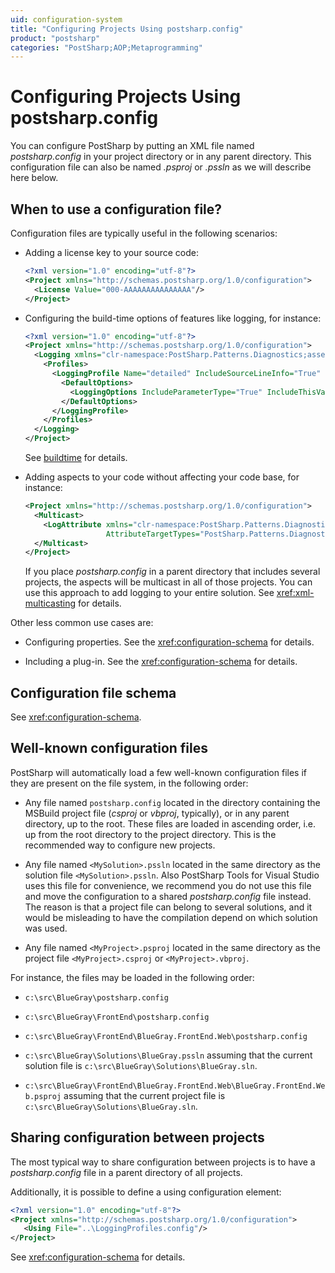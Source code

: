 ```yaml
---
uid: configuration-system
title: "Configuring Projects Using postsharp.config"
product: "postsharp"
categories: "PostSharp;AOP;Metaprogramming"
---
```

# Configuring Projects Using postsharp.config

You can configure PostSharp by putting an XML file named *postsharp.config* in your project directory or in any parent directory. This configuration file can also be named *<YourProject>.psproj* or *<YourProject>.pssln* as we will describe here below. 


## When to use a configuration file?

Configuration files are typically useful in the following scenarios:

* Adding a license key to your source code:
    ```xml
    <?xml version="1.0" encoding="utf-8"?>
    <Project xmlns="http://schemas.postsharp.org/1.0/configuration">
      <License Value="000-AAAAAAAAAAAAAAA"/>
    </Project>
    ```


* Configuring the build-time options of features like logging, for instance:
    ```xml
    <?xml version="1.0" encoding="utf-8"?>
    <Project xmlns="http://schemas.postsharp.org/1.0/configuration">
      <Logging xmlns="clr-namespace:PostSharp.Patterns.Diagnostics;assembly:PostSharp.Patterns.Diagnostics">
        <Profiles>
          <LoggingProfile Name="detailed" IncludeSourceLineInfo="True" IncludeExecutionTime="True" IncludeAwaitedTask="True">
            <DefaultOptions>
              <LoggingOptions IncludeParameterType="True" IncludeThisValue="True"/>
            </DefaultOptions>
          </LoggingProfile>
        </Profiles>
      </Logging>
    </Project>
    ```

    See [buildtime](logging-customizing#editing-a-build-time-configuration) for details. 

* Adding aspects to your code without affecting your code base, for instance:
    ```xml
    <Project xmlns="http://schemas.postsharp.org/1.0/configuration">
      <Multicast>
        <LogAttribute xmlns="clr-namespace:PostSharp.Patterns.Diagnostics;assembly:PostSharp.Patterns.Diagnostics"
                      AttributeTargetTypes="PostSharp.Patterns.Diagnostics.Tests.NLog.Person" />
      </Multicast>
    </Project>
    ```

    If you place *postsharp.config* in a parent directory that includes several projects, the aspects will be multicast in all of those projects. You can use this approach to add logging to your entire solution. 
    See <xref:xml-multicasting> for details. 

Other less common use cases are:

* Configuring properties. See the <xref:configuration-schema> for details. 

* Including a plug-in. See the <xref:configuration-schema> for details. 


## Configuration file schema

See <xref:configuration-schema>. 


## Well-known configuration files

PostSharp will automatically load a few well-known configuration files if they are present on the file system, in the following order:

* Any file named `postsharp.config` located in the directory containing the MSBuild project file (*csproj* or *vbproj*, typically), or in any parent directory, up to the root. These files are loaded in ascending order, i.e. up from the root directory to the project directory. This is the recommended way to configure new projects. 

* Any file named `<MySolution>.pssln` located in the same directory as the solution file `<MySolution>.pssln`. Also PostSharp Tools for Visual Studio uses this file for convenience, we recommend you do not use this file and move the configuration to a shared *postsharp.config* file instead. The reason is that a project file can belong to several solutions, and it would be misleading to have the compilation depend on which solution was used. 

* Any file named `<MyProject>.psproj` located in the same directory as the project file `<MyProject>.csproj` or `<MyProject>.vbproj`. 

For instance, the files may be loaded in the following order:

* `c:\src\BlueGray\postsharp.config`
* `c:\src\BlueGray\FrontEnd\postsharp.config`
* `c:\src\BlueGray\FrontEnd\BlueGray.FrontEnd.Web\postsharp.config`
* `c:\src\BlueGray\Solutions\BlueGray.pssln` assuming that the current solution file is `c:\src\BlueGray\Solutions\BlueGray.sln`. 

* `c:\src\BlueGray\FrontEnd\BlueGray.FrontEnd.Web\BlueGray.FrontEnd.Web.psproj` assuming that the current project file is `c:\src\BlueGray\Solutions\BlueGray.sln`. 


## Sharing configuration between projects

The most typical way to share configuration between projects is to have a *postsharp.config* file in a parent directory of all projects. 

Additionally, it is possible to define a using configuration element: 

```xml
<?xml version="1.0" encoding="utf-8"?>
<Project xmlns="http://schemas.postsharp.org/1.0/configuration">
   <Using File="..\LoggingProfiles.config"/>
</Project>
```

See <xref:configuration-schema> for details.
